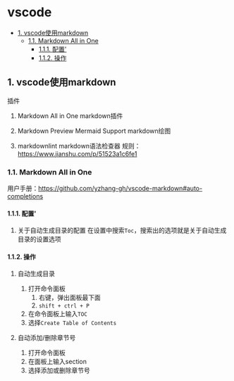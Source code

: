 # vscode

- [1. vscode使用markdown](#1-vscode使用markdown)
  - [1.1. Markdown All in One](#11-markdown-all-in-one)
    - [1.1.1. 配置'](#111-配置)
    - [1.1.2. 操作](#112-操作)


## 1. vscode使用markdown

插件

1. Markdown All in One
    markdown插件

2. Markdown Preview Mermaid Support
   markdown绘图

3. markdownlint
    markdown语法检查器
    规则：<https://www.jianshu.com/p/51523a1c6fe1>

### 1.1. Markdown All in One

用户手册：<https://github.com/yzhang-gh/vscode-markdown#auto-completions>

#### 1.1.1. 配置'

1. 关于自动生成目录的配置
   在设置中搜索`Toc`，搜索出的选项就是关于自动生成目录的设置选项

#### 1.1.2. 操作

1. 自动生成目录
   1. 打开命令面板
      1. 右键，弹出面板最下面
      2. `shift + ctrl + P`
   2. 在命令面板上输入`TOC`
   3. 选择`Create Table of Contents`

2. 自动添加/删除章节号
   1. 打开命令面板
   2. 在面板上输入section
   3. 选择添加或删除章节号

